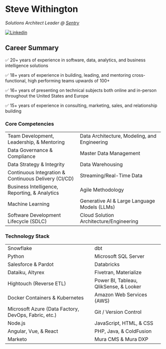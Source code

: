 # Steve Withington

_Solutions Architect Leader @ [Sentry](https://www.sentry.com)_

[![Linkedin](https://img.shields.io/badge/LinkedIn-0077B5?style=for-the-badge&logo=linkedin&logoColor=white)](https://www.linkedin.com/in/stevewithington)

## Career Summary

✅ 20+ years of experience in software, data, analytics, and business intelligence solutions

✅ 18+ years of experience in building, leading, and mentoring cross-functional, high performing teams upwards of 100+

✅ 16+ years of presenting on technical subjects both online and in-person throughout the United States and Europe

✅ 15+ years of experience in consulting, marketing, sales, and relationship building

### Core Competencies

| | |
|------------------------------------------|------------------------------------------|
| Team Development, Leadership, & Mentoring | Data Architecture, Modeling, and Engineering |
| Data Governance & Compliance | Master Data Management |
| Data Strategy & Integrity | Data Warehousing |
| Continuous Integration & Continuous Delivery (CI/CD) | Streaming/Real-Time Data |
| Business Intelligence, Reporting, & Analytics | Agile Methodology |
| Machine Learning | Generative AI & Large Language Models (LLMs) |
| Software Development Lifecycle (SDLC) | Cloud Solution Architecture/Engineering |

### Technology Stack

| | |
|----------------------------------|-------------------------------------------|
| Snowflake | dbt |
| Python | Microsoft SQL Server |
| Salesforce & Pardot | Databricks |
| Dataiku, Altyrex | Fivetran, Materialize |
| Hightouch (Reverse ETL) | Power BI, Tableau, QlikSense, & Looker |
| Docker Containers & Kubernetes   | Amazon Web Services (AWS) |
| Microsoft Azure (Data Factory, DevOps, Fabric, etc.) | Git / Version Control |
| Node.js | JavaScript, HTML, & CSS |
| Angular, Vue, & React | PHP, Java, & ColdFusion |
| Marketo | Mura CMS & Mura DXP |
